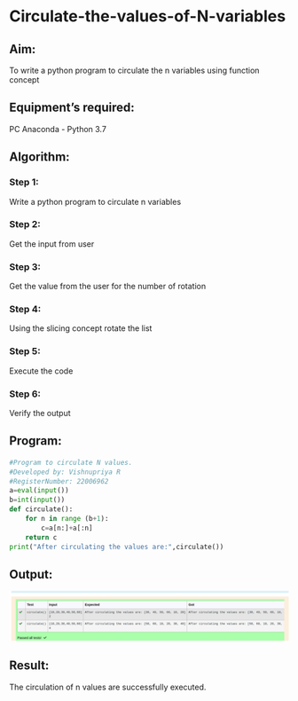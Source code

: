 # Circulate-the-values-of-N-variables
## Aim:
To write a python program to circulate the n variables using function concept
## Equipment’s required:
PC
Anaconda - Python 3.7
## Algorithm: 
### Step 1: 
Write a python program to circulate n variables
### Step 2: 
Get the input from user
### Step 3: 
Get the value from the user for the number of rotation
### Step 4: 
Using the slicing concept rotate the list
### Step 5: 
Execute the code 
### Step 6: 
Verify the output
## Program:
```python
#Program to circulate N values.
#Developed by: Vishnupriya R
#RegisterNumber: 22006962
a=eval(input())
b=int(input())
def circulate():
    for n in range (b+1):
        c=a[n:]+a[:n]
    return c
print("After circulating the values are:",circulate())
```
## Output:
![](circulate.png)
## Result:
The circulation of n values are successfully executed.